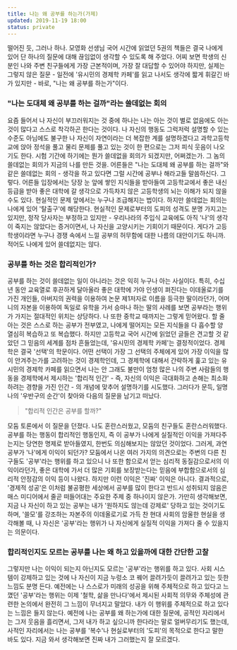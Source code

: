 ```yaml
---
title: 나는 왜 공부를 하는가(가제)
updated: 2019-11-19 18:00
status: private
---
```


  떨어진 듯, 그러나 하나. 모영화 선생님 국어 시간에 읽었던 5권의 책들은 결국 나에게 있어 단 하나의 질문에 대해 끊임없이 생각할 수 있도록 해 주었다.
 어찌 보면 학생의 신분인 나와 주변 친구들에게 가장 근본적이며, 가장 잘 대답할 수 있어야 하지만, 실제는 그렇지 않은 질문 - 일전에 '유시민의 경제학 카페'를 읽고 나서도 생각에 짧게 휘갈긴 바가 있지만 - 바로, "나는 왜 공부를 하는가"이다.
 
### "나는 도대체 왜 공부를 하는 걸까"라는 쓸데없는 회의

 요즘 들어서 나 자신이 부끄러워지는 것 중에 하나는 나는 아는 것이 별로 없음에도 아는 것이 많다고 스스로 착각하곤 한다는 것이다. 나 자신의 행동도 그럭저럭 설명할 수 있는 수준도 아님에도 불구한 나 자신이 자연이라는 더 복잡한 계를 설명하겠다고 과학고등학교에 앉아 정석을 풀고 물리 문제를 풀고 있는 것이 한 편으로는 그저 피식 웃음이 나오기도 한다. 시험 기간에 하기에는 뭔가 쓸데없을 회의가 되겠지만, 어쩌겠는가. 그 놈의 쓸데없는 회의가 지금의 나를 만든 것을.
 어른들은 "나는 도대체 왜 공부를 하는 걸까"와 같은 쓸데없는 회의 - 생각을 하고 있다면 그럴 시간에 공부나 해라고들 말씀하신다. 그렇다. 어른들 입장에서는 당장 눈 앞에 쌓인 지식들을 받아들여 고등학교에서 좋은 내신 등급을 받아 좋은 대학에 갈 생각으로 가득차지 않은 고등학생의 뇌는 이해가 되지 않을 수도 있다. 현실적인 문제 앞에서는 누구나 조급해지는 법이다. 하지만 쓸데없는 회의는 나에게 있어 '탈출구'에 해당한다. 현실적인 문제로부터의 도피의 성격도 분명 가지고는 있지만, 정작 당사자는 부정하고 있지만 - 우리나라의 주입식 교육에도 아직 '나'의 생각이 죽지는 않았다는 증거이면서, 나 자신을 고양시키는 기회이기 때문이다. 게다가 고등학생이라면 누구나 경쟁 속에서 느낄 공부의 허무함에 대한 나름의 대안이기도 하니까. 적어도 나에게 있어 쓸데없지는 않다.
 
 
### 공부를 하는 것은 합리적인가?

 공부를 하는 것이 쓸데없는 일이 아니라는 것은 익히 누구나 아는 사실이다. 특히, 수십 년 동안 교육열로 후끈하게 달아올라 좋은 대학에 가야 인생이 펴진다는 이데올로기를 가진 개인들, 아버지의 권력을 이용하여 논문 제1저자로 이름을 등극한 딸이라던가, 어머니의 자본을 이용하여 독일로 유학을 가서 승마나 하는 딸의 사례를 보면 공부라는 행위가 가지는 절대적인 위치는 상당하다. 나 또한 중학교 때까지는 그렇게 믿어왔다. 할 줄 아는 것은 스스로 하는 공부가 전부였고, 나에게 떨어지는 모든 지식들을 다 흡수할 양 열심히 복습하고 또 복습했다. 하지만 고등학교 국어 시간에 읽었던 글들은 견고할 것 같았던 그 믿음의 세계를 점차 흔들었는데, '유시민의 경제학 카페'는 결정적이었다.
 경제학은 결국 '선택'의 학문이다. 어떤 선택이 가장 그 선택의 주체에게 있어 가장 이익을 많이 안겨주는가를 고려하는 것이 경제학인데, 그 경제학에 대해서 간략하게 훑고 있는 유시민의 경제학 카페를 읽으면서 나는 안 그래도 불만이 엄청 많은 나의 주변 사람들의 행동을 경제학에서 제시하는 '합리적 인간' - 즉, 자신의 이익은 극대화하고 손해는 최소화하려는 경향을 가진 인간 - 의 개념에 맞추어 설명하기를 시도했다. 그러다가 문득, 일명 나의 '우반구의 순간'이 찾아와 다음의 질문을 남기고 떠났다.

> "합리적 인간은 공부를 할까?"

 모둠 토론에서 이 질문을 던졌다. 나도 혼란스러웠고, 모둠의 친구들도 혼란스러워했다. 공부를 하는 행동이 합리적인 행동인지, 즉 이 공부가 나에게 실질적인 이익을 가져다주는지는 당연한 명제로 받아들였지, 한번도 의심해보지는 않았던 것이었다. 그러게, 과연 공부가 '나'에게 이익이 되던가? 모둠에서 나온 여러 가지의 의견으로는 주변의 다른 친구들도 '공부'라는 행위를 하고 있으니 나 또한 함으로서 얻는 심리적 동질감으로서의 이익이라던가, 좋은 대학에 가서 더 많은 기회를 보장받는다는 믿음에 부합함으로서의 심리적 안정감의 이익 등이 나왔다. 하지만 이런 이익은 '진짜' 이익은 아니다. 결과적으로, '경제적 성공'은 이처럼 불공평한 세상에서 공부를 많이 한다고 반드시 성취되지 않음은 매스 미디어에서 줄곧 떠들어대는 주요한 주제 중 하나이지 않은가. 가만히 생각해보면, 지금 나 자신이 하고 있는 공부는 내가 '원하지도 않는데 강제로' 당하고 있는 것이기도 하며, '쓸모'를 강조하는 자본주의 이데올로기로 가득 찬 현대 사회의 암울한 현실을 생각해볼 때, 나 자신은 '공부'라는 행위가 나 자신에게 실질적 이익을 가져다 줄 수 있을지는 의문이다.
 
 
### 합리적인지도 모르는 공부를 나는 왜 하고 있을까에 대한 간단한 고찰

 그렇지만 나는 이익이 되는지 아닌지도 모르는 '공부'라는 행위를 하고 있다. 사회 시스템이 강제하고 있는 것에 나 자신이 지금 누렁소 코 꿰어 끌려가듯이 끌려가고 있는 듯한 느낌도 분명 든다. 예전에는 나 스스로가 미래의 성공을 위해 주체적으로 하고 있다고 느꼈던 '공부'라는 행위는 이제 '철학, 삶을 만나다'에서 제시된 사회적 의무와 주체성에 관련한 논의에서 완전히 그 느낌이 무너지고 말았다. 내가 이 행위를 주체적으로 하고 있다는 느낌은 들지 않는다. 예전에 나는 공부를 왜 하는가에 대한 질문에, 공적인 자리에서는 그저 웃음을 흘리면서, 그저 내가 하고 싶으니까 한다라는 말로 얼버무리기도 했는데, 사적인 자리에서는 나는 공부를 '복수'나 현실로부터의 '도피'의 목적으로 한다고 말한 바도 있다. 지금 와서 생각해보면 진짜 내가 그러했는지 잘 모르겠다.
 
